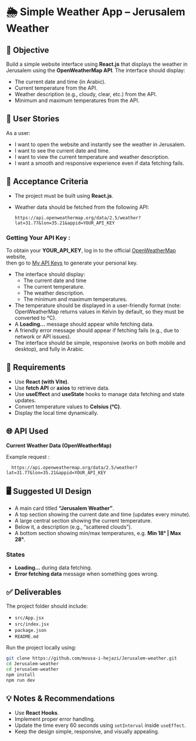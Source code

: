 # 🌦️ Simple Weather App – Jerusalem Weather

## 🎯 Objective

Build a simple website interface using **React.js** that displays the weather in Jerusalem using the **OpenWeatherMap API**.
The interface should display:

- The current date and time (in Arabic).
- Current temperature from the API.
- Weather description (e.g., cloudy, clear, etc.) from the API.
- Minimum and maximum temperatures from the API.

## 👤 User Stories

As a user:

- I want to open the website and instantly see the weather in Jerusalem.
- I want to see the current date and time.
- I want to view the current temperature and weather description.
- I want a smooth and responsive experience even if data fetching fails.

## 🔑 Acceptance Criteria

- The project must be built using **React.js**.
- Weather data should be fetched from the following API:

  ```
  https://api.openweathermap.org/data/2.5/weather?lat=31.77&lon=35.21&appid=YOUR_API_KEY

  ```
### Getting Your API Key :

To obtain your **YOUR_API_KEY**, log in to the official [OpenWeatherMap](https://openweathermap.org/) website,  
then go to [My API Keys](https://home.openweathermap.org/api_keys) to generate your personal key.

- The interface should display:
  - The current date and time
  - The current temperature.
  - The weather description.
  - The minimum and maximum temperatures.
- The temperature should be displayed in a user-friendly format (note: OpenWeatherMap returns values in Kelvin by default, so they must be converted to °C).
- A **Loading…** message should appear while fetching data.
- A friendly error message should appear if fetching fails (e.g., due to network or API issues).
- The interface should be simple, responsive (works on both mobile and desktop), and fully in Arabic.

## 🧩 Requirements

- Use **React (with Vite)**.
- Use **fetch API** or **axios** to retrieve data.
- Use **useEffect** and **useState** hooks to manage data fetching and state updates.
- Convert temperature values to **Celsius (°C)**.
- Display the local time dynamically.

## 🌐 API Used

**Current Weather Data (OpenWeatherMap)**

Example request :

```
  https://api.openweathermap.org/data/2.5/weather?lat=31.77&lon=35.21&appid=YOUR_API_KEY
```

## 🖥️ Suggested UI Design

- A main card titled **“Jerusalem Weather”**.
- A top section showing the current date and time (updates every minute).
- A large central section showing the current temperature.
- Below it, a description (e.g., “scattered clouds”).
- A bottom section showing min/max temperatures, e.g. **Min 18° | Max 28°**.

### States

- **Loading…** during data fetching.
- **Error fetching data** message when something goes wrong.

## ✅ Deliverables

The project folder should include:

- `src/App.jsx`
- `src/index.jsx`
- `package.json`
- `README.md`

Run the project locally using:

```bash
git clone https://github.com/mousa-i-hejazi/Jerusalem-weather.git
cd Jerusalem-weather
cd jerusalem-weather
npm install
npm run dev
```

## 💡 Notes & Recommendations

- Use **React Hooks**.
- Implement proper error handling.
- Update the time every 60 seconds using `setInterval` inside `useEffect`.
- Keep the design simple, responsive, and visually appealing.
